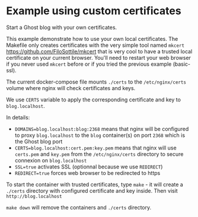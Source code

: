 # Example using custom certificates

Start a Ghost blog with your own certificates.

This example demonstrate how to use your own local certificates. The Makefile only creates certificates with the very simple tool named `mkcert` https://github.com/FiloSottile/mkcert that is very cool to have a trusted local certificate on your current browser. You'll need to restart your web browser if you never used `mkcert` before or if you tried the previous example (basic-ssl).

The current docker-compose file mounts `./certs` to the `/etc/nginx/certs` volume where nginx will check certificates and keys.

We use `CERTS` variable to apply the corresponding certificate and key to `blog.localhost`.

In details:

- `DOMAINS=blog.localhost:blog:2368` means that nginx will be configured to proxy `blog.localhost` to the `blog` container(s) on port `2368` which is the Ghost blog port
- `CERTS=blog.localhost:cert.pem:key.pem` means that nginx will use `certs.pem` and `key.pem` from the `/etc/nginx/certs` directory to secure connexion on `blog.localhost`
- `SSL=true` activates SSL (optionnal because we use `REDIRECT`)
- `REDIRECT=true` forces web browser to be redirected to https

To start the container with trusted certificates, type `make` - it will create a `./certs` directory with configured certificate and key inside. Then visit `http://blog.localhost`

`make down` will remove the containers and `./certs` directory.
